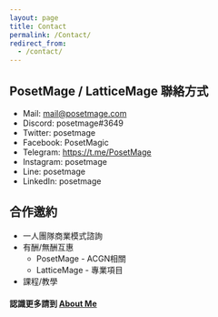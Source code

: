 ```yaml
---
layout: page
title: Contact
permalink: /Contact/
redirect_from:
  - /contact/
---
```


## PosetMage / LatticeMage 聯絡方式
* Mail: mail@posetmage.com
* Discord:  posetmage#3649
* Twitter:  posetmage
* Facebook: PosetMagic
* Telegram: https://t.me/PosetMage
* Instagram:  posetmage 
* Line: posetmage 
* LinkedIn: posetmage

## 合作邀約
* 一人團隊商業模式諮詢
* 有酬/無酬互惠
  * PosetMage - ACGN相關
  * LatticeMage - 專業項目
* 課程/教學

#### 認識更多請到 [About Me](/About)